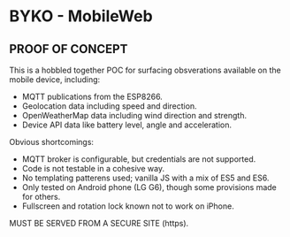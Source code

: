 # BYKO - MobileWeb

## PROOF OF CONCEPT

This is a hobbled together POC for surfacing obsverations available on the mobile device, including:
- MQTT publications from the ESP8266.
- Geolocation data including speed and direction.
- OpenWeatherMap data including wind direction and strength.
- Device API data like battery level, angle and acceleration.

Obvious shortcomings:
- MQTT broker is configurable, but credentials are not supported.
- Code is not testable in a cohesive way.
- No templating patterens used; vanilla JS with a mix of ES5 and ES6.
- Only tested on Android phone (LG G6), though some provisions made for others.
- Fullscreen and rotation lock known not to work on iPhone.


MUST BE SERVED FROM A SECURE SITE (https).